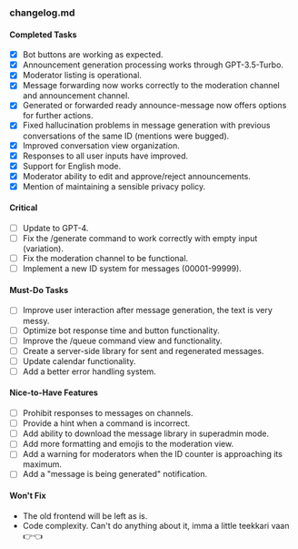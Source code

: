 ### changelog.md

#### Completed Tasks
- [X] Bot buttons are working as expected.
- [X] Announcement generation processing works through GPT-3.5-Turbo.
- [X] Moderator listing is operational.
- [X] Message forwarding now works correctly to the moderation channel and announcement channel.
- [X] Generated or forwarded ready announce-message now offers options for further actions.
- [X] Fixed hallucination problems in message generation with previous conversations of the same ID (mentions were bugged).
- [X] Improved conversation view organization.
- [X] Responses to all user inputs have improved.
- [X] Support for English mode.
- [X] Moderator ability to edit and approve/reject announcements.
- [X] Mention of maintaining a sensible privacy policy.

#### Critical
- [ ] Update to GPT-4.
- [ ] Fix the /generate command to work correctly with empty input (variation).
- [ ] Fix the moderation channel to be functional.
- [ ] Implement a new ID system for messages (00001-99999).

#### Must-Do Tasks
- [ ] Improve user interaction after message generation, the text is very messy.
- [ ] Optimize bot response time and button functionality.
- [ ] Improve the /queue command view and functionality.
- [ ] Create a server-side library for sent and regenerated messages.
- [ ] Update calendar functionality.
- [ ] Add a better error handling system.

#### Nice-to-Have Features
- [ ] Prohibit responses to messages on channels.
- [ ] Provide a hint when a command is incorrect.
- [ ] Add ability to download the message library in superadmin mode.
- [ ] Add more formatting and emojis to the moderation view.
- [ ] Add a warning for moderators when the ID counter is approaching its maximum.
- [ ] Add a "message is being generated" notification.

#### Won't Fix
- The old frontend will be left as is.
- Code complexity. Can't do anything about it, imma a little teekkari vaan 👉👈